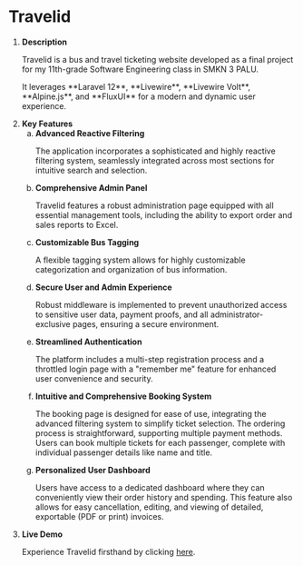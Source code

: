 <h1>Travelid</h1>
<ol>
    <li>
        <strong>Description</strong>
        <p>Travelid is a bus and travel ticketing website developed as a final project for my 11th-grade Software Engineering class in SMKN 3 PALU.</p>
        <p>It leverages **Laravel 12**, **Livewire**, **Livewire Volt**, **Alpine.js**, and **FluxUI** for a modern and dynamic user experience.</p>
    </li>
    <li>
        <strong>Key Features</strong>
        <ol type="a">
            <li>
                <strong>Advanced Reactive Filtering</strong>
                <p>The application incorporates a sophisticated and highly reactive filtering system, seamlessly integrated across most sections for intuitive search and selection.</p>
            </li>
            <li>
                <strong>Comprehensive Admin Panel</strong>
                <p>Travelid features a robust administration page equipped with all essential management tools, including the ability to export order and sales reports to Excel.</p>
            </li>
            <li>
                <strong>Customizable Bus Tagging</strong>
                <p>A flexible tagging system allows for highly customizable categorization and organization of bus information.</p>
            </li>
            <li>
                <strong>Secure User and Admin Experience</strong>
                <p>Robust middleware is implemented to prevent unauthorized access to sensitive user data, payment proofs, and all administrator-exclusive pages, ensuring a secure environment.</p>
            </li>
            <li>
                <strong>Streamlined Authentication</strong>
                <p>The platform includes a multi-step registration process and a throttled login page with a "remember me" feature for enhanced user convenience and security.</p>
            </li>
            <li>
                <strong>Intuitive and Comprehensive Booking System</strong>
                <p>The booking page is designed for ease of use, integrating the advanced filtering system to simplify ticket selection. The ordering process is straightforward, supporting multiple payment methods. Users can book multiple tickets for each passenger, complete with individual passenger details like name and title.</p>
            </li>
            <li>
                <strong>Personalized User Dashboard</strong>
                <p>Users have access to a dedicated dashboard where they can conveniently view their order history and spending. This feature also allows for easy cancellation, editing, and viewing of detailed, exportable (PDF or print) invoices.</p>
            </li>
        </ol>
    </li>
    <li>
        <strong>Live Demo</strong>
        <p>Experience Travelid firsthand by clicking <a href="https://travelid.ct.ws/" target="_blank" rel="noopener noreferrer">here</a>.</p>
    </li>
</ol>
